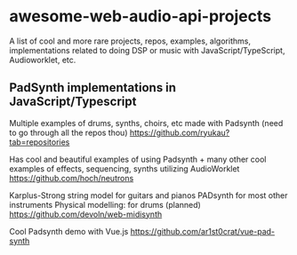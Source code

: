 # awesome-web-audio-api-projects
A list of cool and more rare projects, repos, examples, algorithms, implementations related to doing DSP or music with JavaScript/TypeScript, Audioworklet, etc.

## PadSynth implementations in JavaScript/Typescript
Multiple examples of drums, synths, choirs, etc made with Padsynth (need to go through all the repos thou)
https://github.com/ryukau?tab=repositories

Has cool and beautiful examples of using Padsynth + many other cool examples of effects, sequencing, synths utilizing AudioWorklet
https://github.com/hoch/neutrons

Karplus-Strong string model for guitars and pianos
PADsynth for most other instruments
Physical modelling: for drums (planned)
https://github.com/devoln/web-midisynth

Cool Padsynth demo with Vue.js
https://github.com/ar1st0crat/vue-pad-synth

